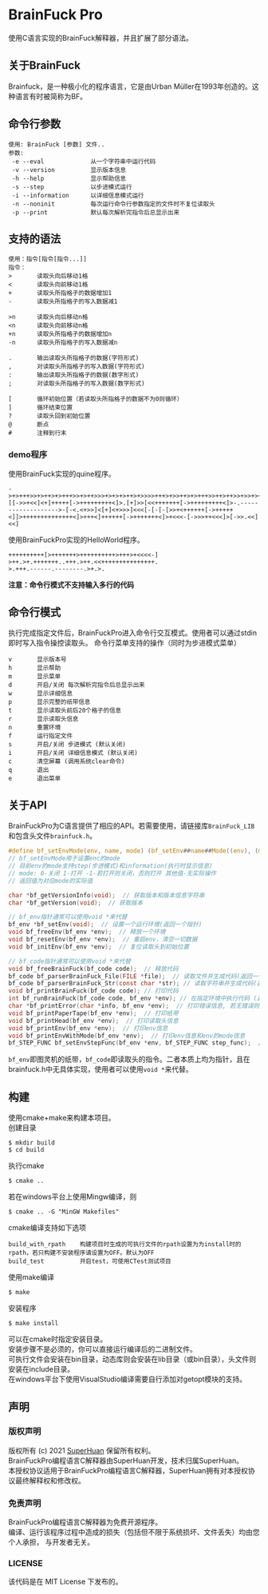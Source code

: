 # BrainFuck Pro
使用C语言实现的BrainFuck解释器，并且扩展了部分语法。
## 关于BrainFuck
Brainfuck，是一种极小化的程序语言，它是由Urban Müller在1993年创造的。这种语言有时被简称为BF。
## 命令行参数
```
使用: BrainFuck [参数] 文件..  
参数:  
 -e --eval             从一个字符串中运行代码  
 -v --version          显示版本信息 
 -h --help             显示帮助信息 
 -s --step             以步进模式运行
 -i --information      以详细信息模式运行
 -n --noninit          每次运行命令行参数指定的文件时不复位读取头
 -p --print            默认每次解析完指令后总显示出来
```
## 支持的语法
```
使用：指令[指令[指令...]]
指令：
>       读取头向后移动1格
<       读取头向前移动1格
+       读取头所指格子的数据增加1
-       读取头所指格子的写入数据减1

>n      读取头向后移动n格
<n      读取头向前移动n格
+n      读取头所指格子的数据增加n
-n      读取头所指格子的写入数据减n

.       输出读取头所指格子的数据(字符形式)
,       对读取头所指格子的写入数据(字符形式)
:       输出读取头所指格子的数据(数字形式)
;       对读取头所指格子的写入数据(数字形式)

[       循环初始位置（若读取头所指格子的数据不为0则循环）
]       循环结束位置
?       读取头回到初始位置
@       断点
#       注释到行末
```
### demo程序
使用BrainFuck实现的quine程序。
```brainfuck
->+>+++>>+>++>+>+++>>+>++>>>+>+>+>++>+>>>>+++>+>>++>+>+++>>++>++>>+>>+>++>++>+>>>>+++>+>>>>++>++>>>>+>>++>+>+++>>>++>>++++++>>+>>++>+>>>>+++>>+++++>>+>+++>>>++>>++>>+>>++>+>+++>>>++>>+++++++++++++>>+>>++>+>+++>+>+++>>>++>>++++>>+>>++>+>>>>+++>>+++++>>>>++>>>>+>+>++>>+++>+>>>>+++>+>>>>+++>+>>>>+++>>++>++>+>+++>+>++>++>>>>>>++>+>+++>>>>>+++>>>++>+>+++>+>+>++>>>>>>++>>>+>>>++>+>>>>+++>+>>>+>>++>+>++++++++++++++++++>>>>+>+>>>+>>++>+>+++>>>++>>++++++++>>+>>++>+>>>>+++>>++++++>>>+>++>>+++>+>+>++>+>+++>>>>>+++>>>+>+>>++>+>+++>>>++>>++++++++>>+>>++>+>>>>+++>>++++>>+>+++>>>>>>++>+>+++>>+>++>>>>+>+>++>+>>>>+++>>+++>>>+[[->>+<<]<+]+++++[->+++++++++<]>.[+]>>[<<+++++++[->+++++++++<]>-.------------------->-[-<.<+>>]<[+]<+>>>]<<<[-[-[-[>>+<++++++[->+++++<]]>++++++++++++++<]>+++<]++++++[->+++++++<]>+<<<-[->>>++<<<]>[->>.<<]<<]
```
使用BrainFuckPro实现的HelloWorld程序。
```brainfuck
++++++++++[>+++++++>++++++++++>+++>+<<<<-]
>++.>+.+++++++..+++.>++.<<+++++++++++++++.
>.+++.------.--------.>+.>.
```
**注意：命令行模式不支持输入多行的代码**
## 命令行模式
执行完成指定文件后，BrainFuckPro进入命令行交互模式。使用者可以通过stdin即时写入指令操控读取头。
命令行菜单支持的操作（同时为步进模式菜单）
```
v       显示版本号
h       显示帮助
m       显示菜单
d       开启/关闭 每次解析完指令后总显示出来
w       显示详细信息
p       显示完整的纸带信息
t       显示读取头前后20个格子的信息
r       显示读取头信息
n       重置环境
f       运行指定文件
s       开启/关闭 步进模式 (默认关闭)
i       开启/关闭 详细信息模式 (默认关闭)
c       清空屏幕 (调用系统clear命令)
q       退出
e       退出菜单
```
## 关于API
BrainFuckPro为C语言提供了相应的API。若需要使用，请链接库`BrainFuck_LIB`和包含头文件`brainfuck.h`。  
```c
#define bf_setEnvMode(env, name, mode) (bf_setEnv##name##Mode((env), (mode)))
// bf_setEnvMode用于设置enc的mode
// 目前env的mode支持step(步进模式)和information(执行时显示信息)
// mode: 0-关闭 1-打开 -1-若打开则关闭，否则打开 其他值-无实际操作
// 返回值为对应mode的实际值

char *bf_getVersionInfo(void);  // 获取版本和版本信息字符串
char *bf_getVersion(void);  // 获取版本

// bf_env指针通常可以使用void *来代替
bf_env *bf_setEnv(void);  // 设置一个运行环境(返回一个指针)
void bf_freeEnv(bf_env *env);  // 释放一个环境
void bf_resetEnv(bf_env *env);  // 重启env，清空一切数据
void bf_initEnv(bf_env *env);  // 复位读取头到初始位置

// bf_code指针通常可以使用void *来代替
void bf_freeBrainFuck(bf_code code);  // 释放代码
bf_code bf_parserBrainFuck_File(FILE *file);  // 读取文件并生成代码(返回一个code)
bf_code bf_parserBrainFuck_Str(const char *str); // 读取字符串并生成代码(返回一个code)
void bf_printBrainFuck(bf_code code); // 打印代码
int bf_runBrainFuck(bf_code code, bf_env *env); // 在指定环境中执行代码 (返回0表示无异常)
char *bf_printError(char *info, bf_env *env);  // 打印错误信息, 若无错误则不执行, 返回错误信息（若无则返回NULL）
void bf_printPaperTape(bf_env *env);  // 打印纸带
void bf_printHead(bf_env *env);  // 打印读取头信息
void bf_printEnv(bf_env *env);  // 打印env信息
void bf_printEnvWithMode(bf_env *env);  // 打印env信息和env的mode信息
bf_STEP_FUNC bf_setEnvStepFunc(bf_env *env, bf_STEP_FUNC step_func);  // 设置步进函数, 每次不仅时当用户输入m时则回调该函数(step_func)
```
`bf_env`即图灵机的纸带，`bf_code`即读取头的指令。二者本质上均为指针，且在brainfuck.h中无具体实现，使用者可以使用`void *`来代替。
## 构建
使用cmake+make来构建本项目。  
创建目录
```shell
$ mkdir build
$ cd build
```
执行cmake
```shell
$ cmake ..
```
若在windows平台上使用Mingw编译，则
```shell
$ cmake .. -G "MinGW Makefiles"
```
cmake编译支持如下选项
```
build_with_rpath    构建项目时生成的可执行文件的rpath设置为为install时的rpath，若只构建不安装程序请设置为OFF。默认为OFF
build_test          开启test，可使用CTest测试项目
```
使用make编译
```shell
$ make
```
安装程序
```shell
$ make install
```
可以在cmake时指定安装目录。    
安装步骤不是必须的，你可以直接运行编译后的二进制文件。  
可执行文件会安装在bin目录，动态库则会安装在lib目录（或bin目录），头文件则安装在include目录。  
在windows平台下使用VisualStudio编译需要自行添加对getopt模块的支持。
## 声明
### 版权声明
版权所有 (c) 2021 [SuperHuan](https://github.com/SuperH-0630) 保留所有权利。  
BrainFuckPro编程语言C解释器由SuperHuan开发，技术归属SuperHuan。  
本授权协议适用于BrainFuckPro编程语言C解释器，SuperHuan拥有对本授权协议最终解释权和修改权。  
### 免责声明
BrainFuckPro编程语言C解释器为免费开源程序。  
编译、运行该程序过程中造成的损失（包括但不限于系统损坏、文件丢失）均由您个人承担， 与开发者无关。
### LICENSE
该代码是在 MIT License 下发布的。
